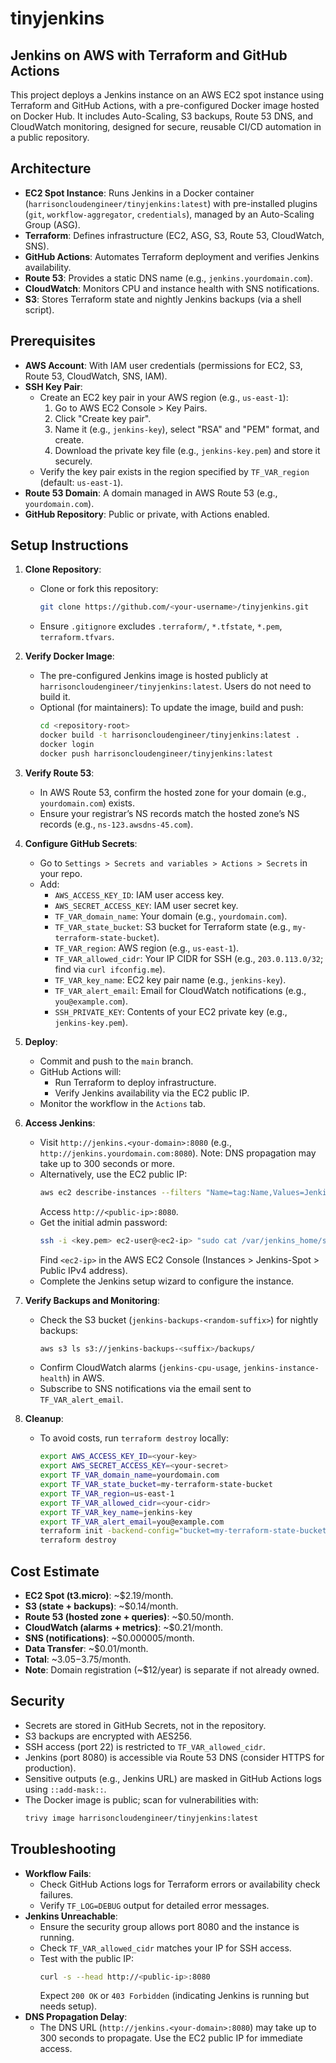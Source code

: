 # tinyjenkins

## Jenkins on AWS with Terraform and GitHub Actions

This project deploys a Jenkins instance on an AWS EC2 spot instance using Terraform and GitHub Actions, with a pre-configured Docker image hosted on Docker Hub. It includes Auto-Scaling, S3 backups, Route 53 DNS, and CloudWatch monitoring, designed for secure, reusable CI/CD automation in a public repository.

## Architecture
- **EC2 Spot Instance**: Runs Jenkins in a Docker container (`harrisoncloudengineer/tinyjenkins:latest`) with pre-installed plugins (`git`, `workflow-aggregator`, `credentials`), managed by an Auto-Scaling Group (ASG).
- **Terraform**: Defines infrastructure (EC2, ASG, S3, Route 53, CloudWatch, SNS).
- **GitHub Actions**: Automates Terraform deployment and verifies Jenkins availability.
- **Route 53**: Provides a static DNS name (e.g., `jenkins.yourdomain.com`).
- **CloudWatch**: Monitors CPU and instance health with SNS notifications.
- **S3**: Stores Terraform state and nightly Jenkins backups (via a shell script).

## Prerequisites
- **AWS Account**: With IAM user credentials (permissions for EC2, S3, Route 53, CloudWatch, SNS, IAM).
- **SSH Key Pair**:
  - Create an EC2 key pair in your AWS region (e.g., `us-east-1`):
    1. Go to AWS EC2 Console > Key Pairs.
    2. Click "Create key pair".
    3. Name it (e.g., `jenkins-key`), select "RSA" and "PEM" format, and create.
    4. Download the private key file (e.g., `jenkins-key.pem`) and store it securely.
  - Verify the key pair exists in the region specified by `TF_VAR_region` (default: `us-east-1`).
- **Route 53 Domain**: A domain managed in AWS Route 53 (e.g., `yourdomain.com`).
- **GitHub Repository**: Public or private, with Actions enabled.

## Setup Instructions
1. **Clone Repository**:
   - Clone or fork this repository:
     ```bash
     git clone https://github.com/<your-username>/tinyjenkins.git
     ```
   - Ensure `.gitignore` excludes `.terraform/`, `*.tfstate`, `*.pem`, `terraform.tfvars`.

2. **Verify Docker Image**:
   - The pre-configured Jenkins image is hosted publicly at `harrisoncloudengineer/tinyjenkins:latest`. Users do not need to build it.
   - Optional (for maintainers): To update the image, build and push:
     ```bash
     cd <repository-root>
     docker build -t harrisoncloudengineer/tinyjenkins:latest .
     docker login
     docker push harrisoncloudengineer/tinyjenkins:latest
     ```

3. **Verify Route 53**:
   - In AWS Route 53, confirm the hosted zone for your domain (e.g., `yourdomain.com`) exists.
   - Ensure your registrar’s NS records match the hosted zone’s NS records (e.g., `ns-123.awsdns-45.com`).

4. **Configure GitHub Secrets**:
   - Go to `Settings > Secrets and variables > Actions > Secrets` in your repo.
   - Add:
     - `AWS_ACCESS_KEY_ID`: IAM user access key.
     - `AWS_SECRET_ACCESS_KEY`: IAM user secret key.
     - `TF_VAR_domain_name`: Your domain (e.g., `yourdomain.com`).
     - `TF_VAR_state_bucket`: S3 bucket for Terraform state (e.g., `my-terraform-state-bucket`).
     - `TF_VAR_region`: AWS region (e.g., `us-east-1`).
     - `TF_VAR_allowed_cidr`: Your IP CIDR for SSH (e.g., `203.0.113.0/32`; find via `curl ifconfig.me`).
     - `TF_VAR_key_name`: EC2 key pair name (e.g., `jenkins-key`).
     - `TF_VAR_alert_email`: Email for CloudWatch notifications (e.g., `you@example.com`).
     - `SSH_PRIVATE_KEY`: Contents of your EC2 private key (e.g., `jenkins-key.pem`).

5. **Deploy**:
   - Commit and push to the `main` branch.
   - GitHub Actions will:
     - Run Terraform to deploy infrastructure.
     - Verify Jenkins availability via the EC2 public IP.
   - Monitor the workflow in the `Actions` tab.

6. **Access Jenkins**:
   - Visit `http://jenkins.<your-domain>:8080` (e.g., `http://jenkins.yourdomain.com:8080`). Note: DNS propagation may take up to 300 seconds or more.
   - Alternatively, use the EC2 public IP:
     ```bash
     aws ec2 describe-instances --filters "Name=tag:Name,Values=Jenkins-Spot" --query "Reservations[0].Instances[0].PublicIpAddress" --output text
     ```
     Access `http://<public-ip>:8080`.
   - Get the initial admin password:
     ```bash
     ssh -i <key.pem> ec2-user@<ec2-ip> "sudo cat /var/jenkins_home/secrets/initialAdminPassword"
     ```
     Find `<ec2-ip>` in the AWS EC2 Console (Instances > Jenkins-Spot > Public IPv4 address).
   - Complete the Jenkins setup wizard to configure the instance.

7. **Verify Backups and Monitoring**:
   - Check the S3 bucket (`jenkins-backups-<random-suffix>`) for nightly backups:
     ```bash
     aws s3 ls s3://jenkins-backups-<suffix>/backups/
     ```
   - Confirm CloudWatch alarms (`jenkins-cpu-usage`, `jenkins-instance-health`) in AWS.
   - Subscribe to SNS notifications via the email sent to `TF_VAR_alert_email`.

8. **Cleanup**:
   - To avoid costs, run `terraform destroy` locally:
     ```bash
     export AWS_ACCESS_KEY_ID=<your-key>
     export AWS_SECRET_ACCESS_KEY=<your-secret>
     export TF_VAR_domain_name=yourdomain.com
     export TF_VAR_state_bucket=my-terraform-state-bucket
     export TF_VAR_region=us-east-1
     export TF_VAR_allowed_cidr=<your-cidr>
     export TF_VAR_key_name=jenkins-key
     export TF_VAR_alert_email=you@example.com
     terraform init -backend-config="bucket=my-terraform-state-bucket" -backend-config="region=us-east-1"
     terraform destroy
     ```

## Cost Estimate
- **EC2 Spot (t3.micro)**: ~$2.19/month.
- **S3 (state + backups)**: ~$0.14/month.
- **Route 53 (hosted zone + queries)**: ~$0.50/month.
- **CloudWatch (alarms + metrics)**: ~$0.21/month.
- **SNS (notifications)**: ~$0.000005/month.
- **Data Transfer**: ~$0.01/month.
- **Total**: ~$3.05-$3.75/month.
- **Note**: Domain registration (~$12/year) is separate if not already owned.

## Security
- Secrets are stored in GitHub Secrets, not in the repository.
- S3 backups are encrypted with AES256.
- SSH access (port 22) is restricted to `TF_VAR_allowed_cidr`.
- Jenkins (port 8080) is accessible via Route 53 DNS (consider HTTPS for production).
- Sensitive outputs (e.g., Jenkins URL) are masked in GitHub Actions logs using `::add-mask::`.
- The Docker image is public; scan for vulnerabilities with:
  ```bash
  trivy image harrisoncloudengineer/tinyjenkins:latest
  ```

## Troubleshooting
- **Workflow Fails**:
  - Check GitHub Actions logs for Terraform errors or availability check failures.
  - Verify `TF_LOG=DEBUG` output for detailed error messages.
- **Jenkins Unreachable**:
  - Ensure the security group allows port 8080 and the instance is running.
  - Check `TF_VAR_allowed_cidr` matches your IP for SSH access.
  - Test with the public IP:
    ```bash
    curl -s --head http://<public-ip>:8080
    ```
    Expect `200 OK` or `403 Forbidden` (indicating Jenkins is running but needs setup).
- **DNS Propagation Delay**:
  - The DNS URL (`http://jenkins.<your-domain>:8080`) may take up to 300 seconds to propagate. Use the EC2 public IP for immediate access.